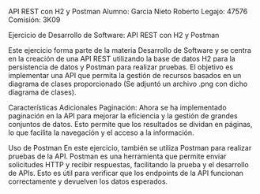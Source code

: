 API REST con H2 y Postman
Alumno: Garcia Nieto Roberto
Legajo: 47576
Comisión: 3K09

Ejercicio de Desarrollo de Software: API REST con H2 y Postman

Este ejercicio forma parte de la materia Desarrollo de Software y se centra en la creación de una API REST utilizando la base de datos H2 para la persistencia de datos y Postman para realizar pruebas. El objetivo es implementar una API que permita la gestión de recursos basados en un diagrama de clases proporcionado (Se adjuntó un archivo .png con dicho diagrama de clases).

Características Adicionales
Paginación: Ahora se ha implementado paginación en la API para mejorar la eficiencia y la gestión de grandes conjuntos de datos. Esto permite que los resultados se dividan en páginas, lo que facilita la navegación y el acceso a la información.

Uso de Postman
En este ejercicio, también se utiliza Postman para realizar pruebas de la API. Postman es una herramienta que permite enviar solicitudes HTTP y recibir respuestas, facilitando la prueba y el desarrollo de APIs. Esto es útil para verificar que los endpoints de la API funcionan correctamente y devuelven los datos esperados.
